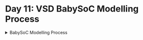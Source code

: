 # Day 11: VSD BabySoC Modelling Process

<details>
  <summary> BabySoC Modelling Process </summary>  

* We adjust the digital output value, either by increasing or decreasing it, and then feed it to the DAC model to observe the changes SoC output.

### 1. Script to install the packages.

* vsdbabysoc.v (Top-Level SoC Module)
```
   $ sudo apt install make python python3 python3-pip git iverilog gtkwave docker.io
   $ sudo chmod 666 /var/run/docker.sock
   $ cd ~
   # Install virtual environment package if not already available
   $ sudo apt install python3-venv -y
   # Create a virtual environment
   $ python3 -m venv myenv
   # Activate it virtual env
   $ source myenv/bin/activate
   # Installing the package
   $ pip install pyyaml click sandpiper-saas

```

### 2. Cloning the VSDBabySoC repository
```
$ cd ~
$ git clone https://github.com/manili/VSDBabySoC.git
```

### 3. Make the `pre_synth_sim.vcd`:
```
$ cd VSDBabySoC
$ sandpiper-saas -i ./src/module/*.tlv -o rvmyth.v --bestsv --noline -p verilog --outdir ./src/module/
```
![img1](https://github.com/Dhruvid98/SFAL-VSD-SoC-Design/blob/main/Day%2011/Images/img1.png)  

Run the following command to perform a **pre-synthesis simulation**:  
```
iverilog -o output/pre_synth_sim.out -DPRE_SYNTH_SIM  src/module/testbench.v
    -I src/include -I src/module 
cd output/pre_synth_sim
./pre_synth_sim.out
```
* The simulation result is stored in `output/pre_synth_sim` directory i.e. `pre_synth_sim.vcd`
* -DPRE_SYNTH_SIM: Defines the PRE_SYNTH_SIM macro for conditional compilation in the testbench.
  
![img2](https://github.com/Dhruvid98/SFAL-VSD-SoC-Design/blob/main/Day%2011/Images/img2.png)

### 4. Analyzing `pre_synth_sim.vcd` waveforms in gtkwave by following the command:
```
$ gtkwave output/pre_synth_sim/pre_synth_sim.vcd
```

![img3](https://github.com/Dhruvid98/SFAL-VSD-SoC-Design/blob/main/Day%2011/Images/img3.png)

The following signals are displayed.
* CLK: This is the input CLK signal of the RVMYTH core.
    * This signal comes from the PLL, originally.

* reset: This is the input reset signal of the RVMYTH core.
    * This signal comes from an external source, originally.
* OUT: This is the output OUT signal of the VSDBabySoC module. 
* RV_TO_DAC[9:0]: This is the 10-bit output [9:0] OUT port of the RVMYTH core.
    * This port comes from the RVMYTH register originally.
* OUT: This is a real datatype wire that can simulate analog values.
    * It is the output wire real OUT signal of the **DAC module**. This signal originates from the DAC.
* The synthesis process does not support real variables, so we must use the simple wire datatype for the vsdbabysoc.OUT instead. The iverilog simulator always treats wire as a digital signal. As a result, we can not see the analog output via vsdbabysoc.OUT port, and we need to **use dac.OUT** (which is a real datatype) instead.
* To view the signal as analog, set its Data Format to Analog


   </details>
